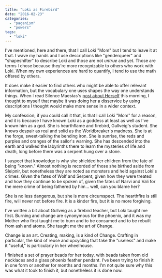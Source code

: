 ```yaml
---
title: "Loki as Firebird"
date: "2016-02-23"
categories: 
  - "paganism"
  - "powers"
tags: 
  - "loki"
---
```


I've mentioned, here and there, that I call Loki "Mom" but I tend to leave it at that. I wave my hands and I use descriptions like "genderqueer" and "shapeshifter" to describe Loki and those are not _untrue_ and yet. Those are terms I chose because they're more recognizable to others who work with Loki. When my own experiences are hard to quantify, I tend to use the math offered by others.

It does make it easier to find others who might be able to offer relevant information, but the vocabulary one uses shapes the way one understands things. When I read Silence Maestas's [post about Herself](http://walkingtheheartroad.com/2016/02/21/herself/) this morning, I thought to myself that maybe it was doing her a disservice by using descriptions I thought would make more sense in a wider context.

My confession, if you could call it that, is that I call Loki "Mom" for a reason, and it is because I have known Loki as a goddess at least as well as I've known him as a god. She is hearthflame and firebird, Gullveig's student. She knows despair as real and solid as the Worldbreaker's madness. She is at the forge, sweet-talking the bending iron. She is sunrise, the reds and purples and oranges of the sailor's warning. She has descended into the earth and walked the labyrinths there to learn the mysteries of life and death, long before there was a serpent hung over a stone.

I suspect that knowledge is why she shielded her children from the fate of being "known." Almost nothing is recorded of those she birthed aside from Sleipnir, but nonetheless they are noted as monsters and held against Loki's crimes. Given the fates of Wolf and Serpent, given how they were treated and how they continue to be spoken of, given the fates of Narvi and Vali for the mere crime of being fathered by him... well, can you blame her?

She is no less dangerous, but she is more circumspect. The hearthfire is still fire, will never not before fire. It is a kinder fire, but it is no more forgiving.

I've written a bit about Gullveig as a firebird teacher, but Loki taught me first. Burning and change are synonymous for the phoenix, and it was my Mother who first taught me to burn and to be consumed and to be rebuilt from ash and atoms. She taught me the art of Change.

Change is an art. Creating, making, is a kind of Change. Crafting in particular, the kind of reuse and upcycling that take the "useless" and make it "useful," is particularly in her wheelhouse.

I finished a set of prayer beads for her today, with beads taken from old necklaces and a glass phoenix feather pendant. I've been trying to finish it in one form or another for months and months. I'm not quite sure why this was what it took to finish it, but nonetheless it is done now.
